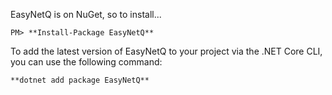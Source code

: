 EasyNetQ is on NuGet, so to install...

    PM> **Install-Package EasyNetQ**

To add the latest version of EasyNetQ to your project via the .NET Core CLI, you can use the following command:

    **dotnet add package EasyNetQ**
